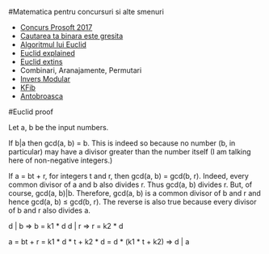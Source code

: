 #Matematica pentru concursuri si alte smenuri

- [Concurs Prosoft 2017](http://www.infoarena.ro/prosoft-2017)
- [Cautarea ta binara este gresita](http://www.infoarena.ro/blog/cautare-binara)
- [Algoritmul lui Euclid](http://www.infoarena.ro/problema/euclid2)
- [Euclid explained](https://www.khanacademy.org/computing/computer-science/cryptography/modarithmetic/a/the-euclidean-algorithm)
- [Euclid extins](http://www.infoarena.ro/algoritmul-lui-euclid)
- Combinari, Aranajamente, Permutari
- [Invers Modular](http://www.infoarena.ro/problema/inversmodular)
- [KFib](http://www.infoarena.ro/problema/kfib)
- [Antobroasca](http://www.infoarena.ro/problema/antobroasca)


#Euclid proof

Let a, b be the input numbers.

If b|a then gcd(a, b) = b.
This is indeed so because no number (b, in particular) may have
a divisor greater than the number itself (I am talking here of non-negative integers.)

If a = bt + r, for integers t and r, then gcd(a, b) = gcd(b, r).
Indeed, every common divisor of a and b also divides r. Thus gcd(a, b) divides r.
But, of course, gcd(a, b)|b. Therefore, gcd(a, b) is a common divisor of b and r
and hence gcd(a, b) ≤ gcd(b, r). The reverse is also true because every divisor
of b and r also divides a.

d | b => b = k1 * d
d | r => r = k2 * d

a = bt + r = k1 * d * t + k2 * d = d * (k1 * t + k2) => d | a
